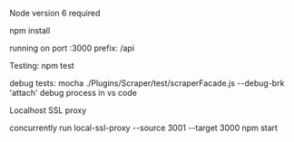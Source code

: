 Node version 6 required

npm install

running on port :3000
prefix: /api

Testing:
npm test

debug tests:
mocha ./Plugins/Scraper/test/scraperFacade.js --debug-brk
'attach' debug process in vs code

Localhost SSL proxy

concurrently run
local-ssl-proxy --source 3001 --target 3000
npm start